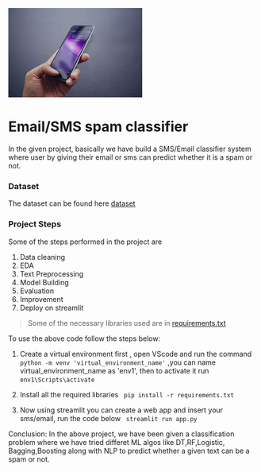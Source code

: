 ![The new photo](phone2.jpeg 'Title')

# Email/SMS spam classifier

In the given project, basically we have build a SMS/Email classifier system where user by giving their email or sms can predict whether it is a spam or not.

### Dataset
The dataset can be found here [dataset](https://www.kaggle.com/datasets/uciml/sms-spam-collection-dataset)

### Project Steps
Some of the steps performed in the project are 
1. Data cleaning
2. EDA
3. Text Preprocessing
4. Model Building
5. Evaluation
6. Improvement
7. Deploy on streamlit

> Some of the necessary libraries used are in [requirements.txt](https://github.com/Hodazia/nlp_email_classifier/blob/main/requirements.txt)

To use the above code follow the steps below:
1. Create a virtual environment first , open VScode and run the command
``` python -m venv 'virtual_environment_name' ```
   ,you can name virtual_environment_name as 'env1', then to activate it run
```env1\Scripts\activate ```

2. Install all the required libraries
``` pip install -r requirements.txt```
3. Now using streamlit you can create a web app and insert your sms/email, run the code below
``` streamlit run app.py```

Conclusion:
In the above project, we have been given a classification problem where we have tried differet ML algos like DT,RF,Logistic, Bagging,Boosting along with NLP to predict whether a given text can be a spam or not.